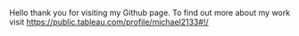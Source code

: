 Hello thank you for visiting my Github page.  To find out more about my work visit https://public.tableau.com/profile/michael2133#!/
